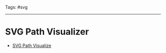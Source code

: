 Tags: #svg 

---

# SVG Path Visualizer

- [SVG Path Visualize](https://svg-path-visualizer.netlify.app/)